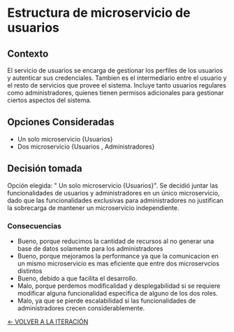 # Estructura de microservicio de usuarios

## Contexto

El servicio de usuarios se encarga de gestionar los perfiles de los usuarios y autenticar sus credenciales. Tambien es el intermediario entre el usuario y el resto de servicios que provee el sistema. Incluye tanto usuarios regulares como administradores, quienes tienen permisos adicionales para gestionar ciertos aspectos del sistema.

## Opciones Consideradas

* Un solo microservicio {Usuarios}
* Dos microservicio {Usuarios , Administradores}

## Decisión tomada

Opción elegida: " Un solo microservicio {Usuarios}". Se decidió juntar las funcionalidades de usuarios y administradores en un único microservicio, dado que las funcionalidades exclusivas para administradores no justifican la sobrecarga de mantener un microservicio independiente.

### Consecuencias

* Bueno, porque reducimos la cantidad de recursos al no generar una base de datos solamente para los administradores
* Bueno, porque mejoramos la performance ya que la comunicacion en un mismo microservicio es mas eficiente que entre dos microservcios distintos
* Bueno, debido a que facilita el desarrollo.
* Malo, porque perdemos modificalidad y desplegabilidad si se requiere modificar alguna funcionalidad especifica de alguno de los dos roles.
* Malo, ya que se pierde escalabilidad si las funcionalidades de administradores crecen considerablemente.

[<- VOLVER A LA ITERACIÓN](/docs/iteraciones/iteracion-3.md)